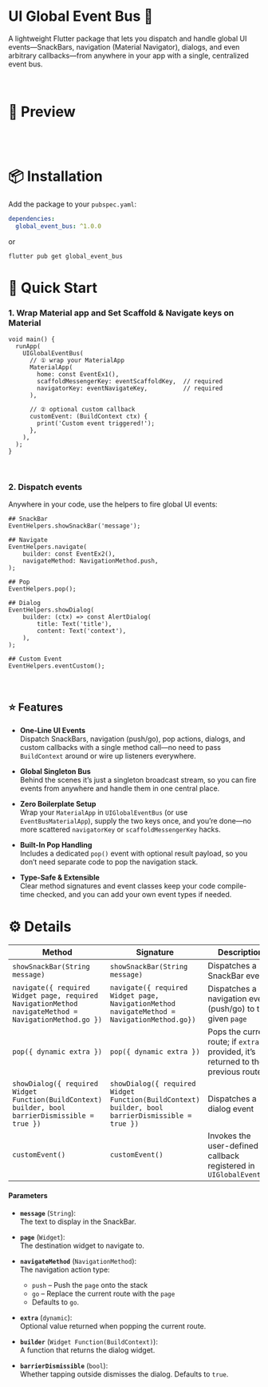 # UI Global Event Bus 🚌
A lightweight Flutter package that lets you dispatch and handle global UI events—SnackBars, navigation (Material Navigator), dialogs, and even arbitrary callbacks—from anywhere in your app with a single, centralized event bus.

<br>

# 📸 Preview
<!-- <img width=30% src='https://github.com/user-attachments/assets/37f55327-5f0c-4c4c-a44d-8aa248a414b5'>
<img width=30% src='https://github.com/Dansot4891/bouncy_background/raw/main/screenshots/example_view_2.gif'>
 -->

<br>
<br>

# 📦 Installation

Add the package to your `pubspec.yaml`:

```yaml
dependencies:
  global_event_bus: ^1.0.0
```
or
```
flutter pub get global_event_bus
```

# 🚀 Quick Start
### 1. Wrap Material app and Set Scaffold & Navigate keys on Material
```
void main() {
  runApp(
    UIGlobalEventBus(
      // ① wrap your MaterialApp
      MaterialApp(
        home: const EventEx1(),
        scaffoldMessengerKey: eventScaffoldKey,  // required
        navigatorKey: eventNavigateKey,          // required
      ),

      // ② optional custom callback
      customEvent: (BuildContext ctx) {
        print('Custom event triggered!');
      },
    ),
  );
}
```
<br>

### 2. Dispatch events
Anywhere in your code, use the helpers to fire global UI events:
```
## SnackBar
EventHelpers.showSnackBar('message');

## Navigate
EventHelpers.navigate(
    builder: const EventEx2(),
    navigateMethod: NavigationMethod.push,
);

## Pop
EventHelpers.pop();

## Dialog
EventHelpers.showDialog(
    builder: (ctx) => const AlertDialog(
        title: Text('title'),
        content: Text('context'),
    ),
);

## Custom Event
EventHelpers.eventCustom();
```

<br>

## ⭐️ Features

- **One-Line UI Events**  
  Dispatch SnackBars, navigation (push/go), pop actions, dialogs, and custom callbacks with a single method call—no need to pass `BuildContext` around or wire up listeners everywhere.

- **Global Singleton Bus**  
  Behind the scenes it’s just a singleton broadcast stream, so you can fire events from anywhere and handle them in one central place.

- **Zero Boilerplate Setup**  
  Wrap your `MaterialApp` in `UIGlobalEventBus` (or use `EventBusMaterialApp`), supply the two keys once, and you’re done—no more scattered `navigatorKey` or `scaffoldMessengerKey` hacks.

- **Built-In Pop Handling**  
  Includes a dedicated `pop()` event with optional result payload, so you don’t need separate code to pop the navigation stack.

- **Type-Safe & Extensible**  
  Clear method signatures and event classes keep your code compile-time checked, and you can add your own event types if needed.


# ⚙️ Details
| Method                                                                 | Signature                                                                                                       | Description                                                          |
| ---------------------------------------------------------------------- | ---------------------------------------------------------------------------------------------------------------- | -------------------------------------------------------------------- |
| `showSnackBar(String message)`                                         | `showSnackBar(String message)`                                                                                   | Dispatches a SnackBar event                                          |
| `navigate({ required Widget page, required NavigationMethod navigateMethod = NavigationMethod.go })` | `navigate({ required Widget page, NavigationMethod navigateMethod = NavigationMethod.go})`                                  | Dispatches a navigation event (push/go) to the given `page`         |
| `pop({ dynamic extra })`                                              | `pop({ dynamic extra })`                                                                                        | Pops the current route; if `extra` is provided, it’s returned to the previous route |
| `showDialog({ required Widget Function(BuildContext) builder, bool barrierDismissible = true })` | `showDialog({ required Widget Function(BuildContext) builder, bool barrierDismissible = true })`              | Dispatches a dialog event                                            |
| `customEvent()`                                    | `customEvent()`                                                                              | Invokes the user-defined callback registered in `UIGlobalEventBus`   |

#### Parameters

- **`message`** (`String`):  
  The text to display in the SnackBar.

- **`page`** (`Widget`):  
  The destination widget to navigate to.

- **`navigateMethod`** (`NavigationMethod`):  
  The navigation action type:  
  - `push` – Push the `page` onto the stack  
  - `go`   – Replace the current route with the `page`
  - Defaults to `go`.

- **`extra`** (`dynamic`):  
  Optional value returned when popping the current route.

- **`builder`** (`Widget Function(BuildContext)`):  
  A function that returns the dialog widget.

- **`barrierDismissible`** (`bool`):  
  Whether tapping outside dismisses the dialog. Defaults to `true`.

